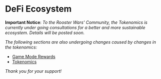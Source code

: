 # **DeFi Ecosystem**

**Important Notice**: _To the Rooster Wars' Community, the Tokenomics is currently under going consultations for a better and more sustainable ecosystem. Details will be posted soon._

_The following sections are also undergoing changes caused by changes in the tokenomics:_

- [Game Mode Rewards](../gameplay/game-rewards/index.md)
- [Tokenomics](../tokenomics/index.md)

_Thank you for your support!_

<!--

To achieve a stable game that will keep running in the long run, the team devised an ecosystem that will foster stable growth and development of the Rooster Wars project.


## **NFT Marketplace**

Rooster Wars will have its own store and marketplace by Q2 of 2022 (refer to Roadmap). $GWIT will be the medium of exchange where players can buy and sell all their NFTs with a 4.75% fee per transaction. The fees would be allocated to staking pools, further developing the game, filling up the reward pool, and giving back to players in multiple ways: events, airdrops, and more.

Roosters can only be sold in the Marketplace if they have a full lifespan. This is to protect players from buying Roosters without $Gallonium-producing capabilities.

## **$GWIT Staking Pool**

To incentivize players holding behavior we will launch a staking pool with the aim to support $GWIT price in the liquidity pool. Rewards will be coming from the Farming pool where 20% of daily token releases go to the staking pool reward. Staking long term will receive above-average rewards such as:

- Staked 3 months Multiplier 1.10
- Staked 6 months Multiplier 1.25
- Staked 12 months Multiplier 2.00 on top of the base reward

Additionally, the Foundation may decide to allocate 10% of the NFT marketplace fee among stakers to attract more stakers and support the $GWIT token price.

## **Farming $GWIT**

Liquidity providers have an option to generate additional rewards on top of the swap fee by allocating LP tokens to yield farming. For this purpose, the Foundation allocates 80% of the daily $GWIT release from Farming pools to liquidity providers based on their respective share in total liquidity. In order to participate in the farming LPs would need to stake their LP tokens. Early LPs would benefit from higher rewards.

## **Tokens**

$GWIT is a standard ERC-20 token that can be tradeable to any other ERC-20 token

Meanwhile, $Gallonium is an in-game token that is only convertible to $GWIT in a one-way fashion.

## **$GWIT DEX Liquidity Pool**

We launch a DEX pool for $GWIT token and provide initial liquidity of 30,000,000 $GWIT along with 600,000 USDc taken as a portion from funds raised over the token sale.


DEX pool works as follows: whenever someone adds a new USDc token to the pool, that person has to add a certain amount of $GWIT token. The equation for working out the price of each token is

$$
x * y = k
$$

​where _**x**_ is the amount of $USDc, _**y**_ represents the amount of $GWIT and, _**k**_ is constant.

Since the value of _**k**_ must remain the same, the cost of USDc increases while the cost of $GWIT in the pool decreases. So the more $GWIT traders put in, the less USDc the trader gets in return because its price increases.

The size of the liquidity pool also determines how much the price of tokens will change during a trade. The more money there is in a pool, the easier it is to make larger trades without causing the price to slide as much. As initial liquidity providers, we receive 0.25% from each pool trade. We anticipate that the trading volume will be driven by several factors:

- Secondary sale of pure breeds, gems, GAFFs, hens, and potions made in $GWIT tokens
- Marketplace Fee which is 4.75% out of transaction value

-->
